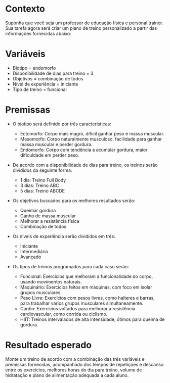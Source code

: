 # Contexto
Suponha que você seja um professor de educação física e personal trainer. Sua tarefa agora será criar um plano de treino personalizado a partir
das informações fornecidas abaixo:

# Variáveis
- Biotipo = endomorfo
- Disponibilidade de dias para treino = 3
- Objetivos = combinação de todos
- Nível de experiência = iniciante
- Tipo de treino = funcional

# Premissas
- O biotipo será definido por três características:  
    - Ectomorfo:	Corpo mais magro, difícil ganhar peso e massa muscular.
	- Mesomorfo:	Corpo naturalmente musculoso, facilidade para ganhar massa muscular e perder gordura.
	- Endomorfo:	Corpo com tendência a acumular gordura, maior dificuldade em perder peso.

- De acordo com a disponibilidade de dias para treino, os treinos serão divididos da seguinte forma:
    - 1 dia:    Treino Full Body
	- 3 dias:	Treino ABC
	- 5 dias:	Treino ABCDE

- Os objetivos buscados para os melhores resultados serão:
    - Queimar gordura
    - Ganho de massa muscular
    - Melhorar a resistência física
    - Combinação de todos

- Os níveis de experiência serão divididos em três:
    - Iniciante
    - Intermediário
    - Avançado

- Os tipos de treinos programados para cada caso serão:
    - Funcional:	Exercícios que melhoram a funcionalidade do corpo, usando movimentos naturais.
	- Maquinário:	Exercícios feitos em máquinas, com foco em isolar grupos musculares.
	- Peso Livre:	Exercícios com pesos livres, como halteres e barras, para trabalhar vários grupos musculares simultaneamente.
	- Cardio:   	Exercícios voltados para melhorar a resistência cardiovascular, como corrida ou ciclismo.
	- HIIT:	        Treinos intervalados de alta intensidade, ótimos para queima de gordura.

# Resultado esperado
Monte um treino de acordo com a combinação das três variáveis e premissas fornecidas, acompanhado dos tempos de repetições e descanso entre os exercícios, melhores horas do dia para treino, volume de hidratação e plano de alimentação adequada a cada aluno.  


